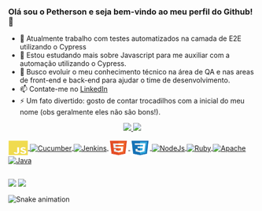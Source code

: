 ### Olá sou o Petherson e seja bem-vindo ao meu perfil do Github! 👋

- 🔭 Atualmente trabalho com testes automatizados na camada de E2E utilizando o Cypress
- 🌱 Estou estudando mais sobre Javascript para me auxiliar com a automação utilizando o Cypress.
- 👯 Busco evoluir o meu conhecimento técnico na área de QA e nas areas de front-end e back-end para ajudar o time de desenvolvimento.
- 📫 Contate-me no <a href="https://www.linkedin.com/in/petherson-erasmo/">LinkedIn</a>
- ⚡ Um fato divertido: gosto de contar trocadilhos com a inicial do meu nome (obs geralmente eles não são bons!).

<div align="center">
  <a href="https://github.com/Petherson-Erasmo">
  <img height="180em" src="https://github-readme-stats.vercel.app/api?username=Petherson-Erasmo&show_icons=true&theme=dracula&include_all_commits=true&count_private=true"/>
  <img height="180em" src="https://github-readme-stats.vercel.app/api/top-langs/?username=Petherson-Erasmo&layout=compact&langs_count=7&theme=dracula"/>
</div>
  
 <div style="display: inline_block"><br>
  <img align="center" alt="Js" height="30" width="40" src="https://raw.githubusercontent.com/devicons/devicon/master/icons/javascript/javascript-plain.svg"/>
  <img align="center" alt="Cucumber" height="30" width="40" src="https://cdn.jsdelivr.net/gh/devicons/devicon/icons/cucumber/cucumber-plain.svg"/>
  <img align="center" alt="Jenkins" height="30" width="40" src="https://cdn.jsdelivr.net/gh/devicons/devicon/icons/jenkins/jenkins-original.svg"/>
  <img align="center" alt="HTML" height="30" width="40" src="https://raw.githubusercontent.com/devicons/devicon/master/icons/html5/html5-original.svg"/>
  <img align="center" alt="CSS" height="30" width="40" src="https://raw.githubusercontent.com/devicons/devicon/master/icons/css3/css3-original.svg"/>
  <img align="center" alt="NodeJs" height="30" width="40" src="https://cdn.jsdelivr.net/gh/devicons/devicon/icons/nodejs/nodejs-original.svg"/>
  <img align="center" alt="Ruby" height="30" width="40" src="https://cdn.jsdelivr.net/gh/devicons/devicon/icons/ruby/ruby-plain.svg"/>
  <img align="center" alt="Apache" height="30" width="40" src="https://cdn.jsdelivr.net/gh/devicons/devicon/icons/apache/apache-original-wordmark.svg" />
  <img align="center" alt="Java" height="30" width="40" src="https://cdn.jsdelivr.net/gh/devicons/devicon/icons/java/java-plain.svg" />
</div>

  ##
  
 <div> 
  <a href = "mailto:petherson_erasmo@hotmail.com"><img src="https://img.shields.io/badge/Microsoft_Outlook-0078D4?style=for-the-badge&logo=microsoft-outlook&logoColor=white" target="_blank"></a>
  <a href="https://www.linkedin.com/in/petherson-erasmo/" target="_blank"><img src="https://img.shields.io/badge/-LinkedIn-%230077B5?style=for-the-badge&logo=linkedin&logoColor=white" target="_blank"></a>
   
   ![Snake animation](https://github.com/petherson-erasmo/petherson-erasmo/blob/output/github-contribution-grid-snake.svg)
   
</div>
